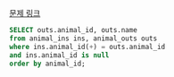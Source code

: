 [문제 링크](https://programmers.co.kr/learn/courses/30/lessons/59042)  

```sql
SELECT outs.animal_id, outs.name 
from animal_ins ins, animal_outs outs
where ins.animal_id(+) = outs.animal_id
and ins.animal_id is null
order by animal_id;
```